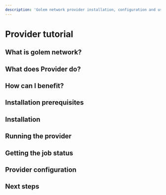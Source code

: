 ```yaml
---
description: 'Golem network provider installation, configuration and usage'
---
```


# Provider tutorial

## What is golem network?

## What does Provider do?

## How can I benefit?

## Installation prerequisites

## Installation

## Running the provider

## Getting the job status

## Provider configuration

## Next steps





